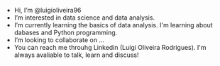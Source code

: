 - Hi, I’m @luigioliveira96
- I’m interested in data science and data analysis.
- I’m currently learning the basics of data analysis. I'm learning about dabases and Python programming.
- I’m looking to collaborate on ...
- You can reach me throuhg Linkedin (Luigi Oliveira Rodrigues). I'm always avaliable to talk, learn and discuss!

<!---
luigioliveira96/luigioliveira96 is a ✨ special ✨ repository because its `README.md` (this file) appears on your GitHub profile.
You can click the Preview link to take a look at your changes.
--->
